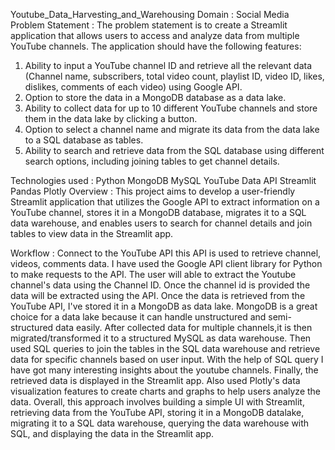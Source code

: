 Youtube_Data_Harvesting_and_Warehousing
Domain : Social Media
Problem Statement :
The problem statement is to create a Streamlit application that allows users to access
and analyze data from multiple YouTube channels. The application should have the
following features:
1. Ability to input a YouTube channel ID and retrieve all the relevant data
(Channel name, subscribers, total video count, playlist ID, video ID, likes,
dislikes, comments of each video) using Google API.
2. Option to store the data in a MongoDB database as a data lake.
3. Ability to collect data for up to 10 different YouTube channels and store them in
the data lake by clicking a button.
4. Option to select a channel name and migrate its data from the data lake to a
SQL database as tables.
5. Ability to search and retrieve data from the SQL database using different
search options, including joining tables to get channel details.


Technologies used :
Python
MongoDB
MySQL
YouTube Data API
Streamlit
Pandas
Plotly
Overview :
This project aims to develop a user-friendly Streamlit application that utilizes the Google API to extract information on a YouTube channel, stores it in a MongoDB database, migrates it to a SQL data warehouse, and enables users to search for channel details and join tables to view data in the Streamlit app.

Workflow :
Connect to the YouTube API this API is used to retrieve channel, videos, comments data. I have used the Google API client library for Python to make requests to the API.
The user will able to extract the Youtube channel's data using the Channel ID. Once the channel id is provided the data will be extracted using the API.
Once the data is retrieved from the YouTube API, I've stored it in a MongoDB as data lake. MongoDB is a great choice for a data lake because it can handle unstructured and semi-structured data easily.
After collected data for multiple channels,it is then migrated/transformed it to a structured MySQL as data warehouse.
Then used SQL queries to join the tables in the SQL data warehouse and retrieve data for specific channels based on user input.
With the help of SQL query I have got many interesting insights about the youtube channels.
Finally, the retrieved data is displayed in the Streamlit app. Also used Plotly's data visualization features to create charts and graphs to help users analyze the data.
Overall, this approach involves building a simple UI with Streamlit, retrieving data from the YouTube API, storing it in a MongoDB datalake, migrating it to a SQL data warehouse, querying the data warehouse with SQL, and displaying the data in the Streamlit app.
